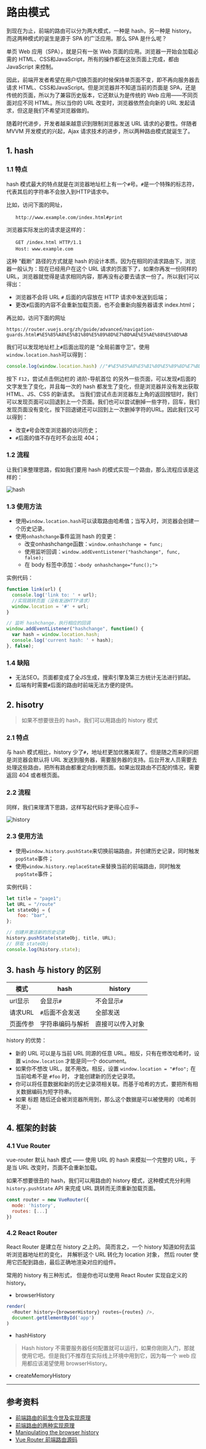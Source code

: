 # 路由模式

到现在为止，前端的路由可以分为两大模式，一种是 hash，另一种是 history。而这两种模式的诞生是源于 SPA 的广泛应用。那么 SPA 是什么呢？

单页 Web 应用（SPA），就是只有一张 Web 页面的应用。浏览器一开始会加载必需的 HTML、CSS和JavaScript，所有的操作都在这张页面上完成，都由 JavaScript 来控制。

因此，前端开发者希望在用户切换页面的时候保持单页面不变，即不再向服务器去请求 HTML、CSS和JavaScript。但是浏览器并不知道当前的页面是 SPA，还是传统的页面，所以为了兼容历史版本，它还默认为是传统的 Web 应用——不同页面对应不同 HTML。所以当你的 URL 改变时，浏览器依然会向新的 URL 发起请求，但这是我们不希望浏览器做的。

随着时代进步，开发者越来越意识到限制浏览器发送 URL 请求的必要性。伴随者 MVVM 开发模式的兴起，Ajax 请求技术的进步，所以两种路由模式就诞生了。

## 1. hash

### 1.1 特点

hash 模式最大的特点就是在浏览器地址栏上有一个`#`号。`#`是一个特殊的标志符，代表其后的字符串不会放入到HTTP请求中。

比如，访问下面的网址，
```
　　http://www.example.com/index.html#print
```

浏览器实际发出的请求是这样的：
```
　　GET /index.html HTTP/1.1
　　Host: www.example.com
```

这种 “截断” 路径的方式就是 hash 的设计本质。因为在相同的请求路由下，浏览器一般认为：现在已经用户在这个 URL 请求的页面下了，如果你再发一份同样的 URL，浏览器就觉得是请求相同内容，那再没有必要去请求一份了。所以我们可以得出：

* 浏览器不会将 URL `#` 后面的内容放在 HTTP 请求中发送到后端；
* 更改`#`后面的内容不会重新加载页面，也不会重新向服务器请求 index.html；

再比如，访问下面的网址
```
https://router.vuejs.org/zh/guide/advanced/navigation-guards.html#%E5%85%A8%E5%B1%80%E5%89%8D%E7%BD%AE%E5%AE%88%E5%8D%AB
```

我们可以发现地址栏上`#`后面出现的是 “全局前置守卫”。使用`window.location.hash`可以得到：

``` javascript
console.log(window.location.hash) //"#%E5%85%A8%E5%B1%80%E5%89%8D%E7%BD%AE%E5%AE%88%E5%8D%AB"
```

按下 `F12`，尝试点击侧边栏的 进阶-导航首位 的另外一些页面，可以发现`#`后面的文字发生了变化，并且每一次的 hash 都发生了变化，但是浏览器并没有发出获取 HTML、JS、CSS 的新请求。
当我们尝试点击浏览器左上角的返回按钮时，我们可以发现页面可以回退到上一个页面。我们也可以尝试删掉一些字符，回车，我们发现页面没有变化，按下回退键还可以回到上一次删掉字符的URL。因此我们又可以得到：

* 改变`#`号会改变浏览器的访问历史；
* `#`后面的值不存在时不会出现 404；

### 1.2 流程

让我们来整理思路，假如我们要用 hash 的模式实现一个路由，那么流程应该是这样的：

![hash](https://segmentfault.com/img/remote/1460000013243919?w=1043&h=1199)

### 1.3 使用方法

* 使用`window.location.hash`可以读取路由哈希值；当写入时，浏览器会创建一个历史记录。
* 使用`onhashchange`事件监测 hash 的变更：
  * 改变onhashchange函数：`window.onhashchange = func;`
  * 使用监听回调：`window.addEventListener("hashchange", func, false);`
  * 在 body 标签中添加：`<body onhashchange="func();">`

实例代码：
``` javascript
function link(url) {
  console.log('link to: ' + url);
  //实现跳转页面（没有发送HTTP请求）
  window.location = '#' + url;
}

// 监听 hashchange，执行相应的回调
window.addEventListener("hashchange", function() {
  var hash = window.location.hash;
  console.log('current hash: ' + hash);
}, false);
```


### 1.4 缺陷

* 无法SEO。页面都变成了全JS生成，搜索引擎及第三方统计无法进行抓起。
* 后端有时需要`#`后面的路由时前端无法方便的提供。

## 2. hisotry

> 如果不想要很丑的 hash，我们可以用路由的 history 模式

### 2.1 特点

与 hash 模式相比，history 少了`#`，地址栏更加优雅美观了。但是随之而来的问题是浏览器会默认将 URL 发送到服务器，需要服务器的支持。后台开发人员需要去处理这些路由，把所有路由都重定向到根页面。如果出现路由不匹配的情况，需要返回 404 或者根页面。

### 2.2 流程

同样，我们来理清下思路，这样写起代码才更得心应手~

![history](https://segmentfault.com/img/remote/1460000013243920)

### 2.3 使用方法

* 使用`window.history.pushState`来切换前端路由，并创建历史记录，同时触发`popState`事件；
* 使用`window.history.replaceState`来替换当前的前端路由，同时触发`popState`事件；

实例代码：
``` javascript
let title = "page1";
let URL = "/route"
let stateObj = {
    foo: "bar",
};

// 创建并激活新的历史记录
history.pushState(stateObj, title, URL);
// 获取 stateObj
console.log(history.state);
```

## 3. hash 与 history 的区别

模式|hash | history
-|-|-
url显示|会显示`#`|不会显示`#`
请求URL|`#`后面不会发送|全部发送
页面传参|字符串编码与解析|直接可以传入对象

history 的优势：
* 新的 URL 可以是与当前 URL 同源的任意 URL。相反，只有在修改哈希时，设置 `window.location` 才能是同一个 document。
* 如果你不想改 URL，就不用改。相反，设置 `window.location = "#foo";` 在当前哈希不是 `#foo` 时， 才能创建新的历史记录项。
* 你可以将任意数据和新的历史记录项相关联。而基于哈希的方式，要把所有相关数据编码为短字符串。 
* 如果 标题 随后还会被浏览器所用到，那么这个数据是可以被使用的（哈希则不是）。

## 4. 框架的封装

### 4.1 Vue Router

vue-router 默认 hash 模式 —— 使用 URL 的 hash 来模拟一个完整的 URL，于是当 URL 改变时，页面不会重新加载。

如果不想要很丑的 hash，我们可以用路由的 history 模式，这种模式充分利用 `history.pushState` API 来完成 URL 跳转而无须重新加载页面。

``` javascript
const router = new VueRouter({
  mode: 'history',
  routes: [...]
})
```

### 4.2 React Router

React Router 是建立在 history 之上的。 简而言之，一个 history 知道如何去监听浏览器地址栏的变化， 并解析这个 URL 转化为 location 对象， 然后 router 使用它匹配到路由，最后正确地渲染对应的组件。

常用的 history 有三种形式， 但是你也可以使用 React Router 实现自定义的 history。

* browserHistory

``` javascript
render(
  <Router history={browserHistory} routes={routes} />,
  document.getElementById('app')
)
```
* hashHistory

> Hash history 不需要服务器任何配置就可以运行，如果你刚刚入门，那就使用它吧。但是我们不推荐在实际线上环境中用到它，因为每一个 web 应用都应该渴望使用 browserHistory。

* createMemoryHistory

---
## 参考资料
* [前端路由的前生今世及实现原理](https://segmentfault.com/a/1190000011967786)
* [前端路由的两种实现原理](https://segmentfault.com/a/1190000007238999)
* [Manipulating the browser history](https://developer.mozilla.org/zh-CN/docs/Web/API/History_API)
* [Vue Router 前端路由源码](https://github.com/vuejs/vue-router/tree/dev/src/history)